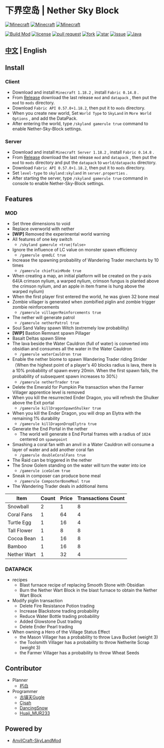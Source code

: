 # 下界空岛 | Nether Sky Block

[![Minecraft](https://img.shields.io/badge/Minecraft-1.18.2-66ccff)](https://www.minecraft.net/)
[![Minecraft](https://img.shields.io/badge/Fabric-0.14.8-fcd217)](https://fabricmc.net/use/installer/)
[![Minecraft](https://img.shields.io/badge/FabricAPI-0.57.0+1.18.2-b2cf87)](https://modrinth.com/mod/fabric-api)

[![Build Mod](https://github.com/Nether-Power/Nether-Sky-Block/actions/workflows/build.yml/badge.svg)](https://github.com/Nether-Power/Nether-Sky-Block/actions/workflows/build.yml/badge.svg)
[![license](https://img.shields.io/github/license/Nether-Power/Nether-Sky-Block)](https://github.com/Nether-Power/Nether-Sky-Block/blob/main/LICENSE)
[![pull request](https://img.shields.io/github/issues-pr/Nether-Power/Nether-Sky-Block)](https://github.com/Nether-Power/Nether-Sky-Block/pulls)
[![fork](https://img.shields.io/github/forks/Nether-Power/Nether-Sky-Block)](https://github.com/Nether-Power/Nether-Sky-Block/network/members)
[![star](https://img.shields.io/github/stars/Nether-Power/Nether-Sky-Block)](https://github.com/Nether-Power/Nether-Sky-Block/stargazers)
[![issue](https://img.shields.io/github/issues/Nether-Power/Nether-Sky-Block)](https://github.com/Nether-Power/Nether-Sky-Block/issues)
[![Java](https://img.shields.io/badge/Java-17-yellow)](https://docs.microsoft.com/java/openjdk/download)

## [中文](README.md) | English

## Install

### Client

* Download and install `Minecraft 1.18.2` , install `Fabric 0.14.8` .
* From [Release](https://github.com/Nether-Power/Nether-Sky-Block/releases/latest) download the last release `mod`
  and `datapack` , then put the `mod` to `mods` directory.
* Download `Fabric API 0.57.0+1.18.2`, then put it to `mods` directory.
* When you create new world, Set `World Type` to `SkyLand` in `More World Options` , and add the DataPack.
* After entering the world, type `/skyland gamerule true` command to enable Nether-Sky-Block settings.

### Server

* Download and install `Minecraft Server 1.18.2` , install `Fabric 0.14.8` .
* From [Release](https://github.com/Nether-Power/Nether-Sky-Block/releases/latest) download the last release `mod`
  and `datapack` , then put the `mod` to `mods` directory and put the `datapack` to `world/datapacks` directory.
* Download `Fabric API 0.57.0+1.18.2`, then put it to `mods` directory.
* Set `level-type` to `skyland:skyland` in `server.properties` .
* After starting the server, type `/skyland gamerule true` command in console to enable Nether-Sky-Block settings.

## Features

### MOD

- Set three dimensions to void
- Replace overworld with nether
- **\[WIP\]** Removed the experimental world warning
- All features of one key switch
    - `/skyland gamerule <true|false>`
- Ignore the influence of LC value on monster spawn efficiency
    - `/gamerule qnmdLC true`
- Increase the spawning probability of Wandering Trader merchants by 10 times
    - `/gamerule chieftainMode true`
- When creating a map, an initial platform will be created on the y-axis 64(A crimson nylium, a warped nylium, crimson
  fungus is planted above the crimson nylium, and an apple in item frame is hung above the warped nylium)
- When the first player first entered the world, he was given 32 bone meal
- Zombie villager is generated when zombified piglin and zombie trigger zombie reinforcements
    - `/gamerule villagerReinforcements true`
- The nether will generate patrol
    - `/gamerule netherPatrol true`
- Soul Sand Valley spawn Witch (extremely low probability)
- **\[WIP\]** Bastion Remnant spawn Pillager
- Basalt Deltas spawn Slime
- The lava beside the Water Cauldron (full of water) is converted into obsidian and consumes all the water in the Water
  Cauldron
    - `/gamerule waterCauldron true`
- Enable the nether biome to spawn Wandering Trader riding Strider（When the highest point of a player's 40 blocks radius
  is lava, there is a 10% probability of spawn every 20min. When the first spawn fails, the probability of subsequent
  spawn increases to 30%）
    - `/gamerule netherTrader true`
- Delete the Emerald for Pumpkin Pie transaction when the Farmer Villager apprentice level is removed
- When you kill the resurrected Ender Dragon, you will refresh the Shulker above the Exit portal
    - `/gamerule killDragonSpawnShulker true`
- When you kill the Ender Dragon, you will drop an Elytra with the remaining 1% durability
    - `/gamerule killDragonDropElytra true`
- Generate the End Portal in the nether
    - The world will generate `8` End Portal frames with a radius of `1024` centered on `spawnpoint`
- Smashing a coral fan with an anvil in a Water Cauldron will consume a layer of water and add another coral fan
    - `/gamerule doubleCoralFans true`
- The Raid can be triggered in the nether
- The Snow Golem standing on the water will turn the water into ice
    - `/gamerule iceGolem true`
- Sneak in composer can produce bone meal
    - `/gamerule ComposterBoneMeal true`
- The Wandering Trader deals in additional items

| **Item**    | **Count** | **Price** | **Transactions Count** |
|-------------|-----------|-----------|------------------------|
| Snowball    | 2         | 1         | 8                      |
| Coral Fans  | 1         | 64        | 4                      |
| Turtle Egg  | 1         | 16        | 4                      |
| Tall Flower | 1         | 8         | 8                      |
| Cocoa Bean  | 1         | 16        | 8                      |
| Bamboo      | 1         | 16        | 8                      |
| Nether Wart | 1         | 32        | 4                      |

### DATAPACK

- recipes
    - Blast furnace recipe of replacing Smooth Stone with Obsidian
    - Burn the Nether Wart Block in the blast furnace to obtain the Nether Wart Block
- Modify piglin transaction
    - Delete Fire Resistance Potion trading
    - Increase Blackstone trading probability
    - Reduce Water Bottle trading probability
    - Added Glowstone Dust trading
    - Delete Ender Pearl trading
- When owning a Hero of the Village Status Effect
    - the Mason Villager has a probability to throw Lava Bucket (weight 3)
    - the Toolsmith Villager has a probability to throw Netherite Scrap (weight 3)
    - the Farmer Villager has a probability to throw Wheat Seeds

## Contributor

* Planner
    * [朽白](https://space.bilibili.com/178682437)
* Programmer
    * [古镇天Gugle](https://space.bilibili.com/19822751)
    * [Cjsah](https://space.bilibili.com/19170004)
    * [DancingSnow](https://space.bilibili.com/302121711)
    * [Huaji_MUR233](https://space.bilibili.com/434118309)

## Powered by

* [AnvilCraft-SkyLandMod](https://github.com/Dubhe-Studio/AnvilCraft-SkyLandMod)
